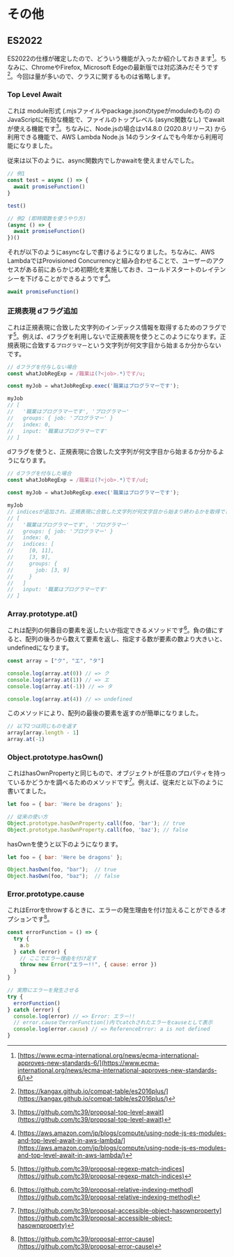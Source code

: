 # その他
## ES2022
ES2022の仕様が確定したので、どういう機能が入ったか紹介しておきます[^es2022]。ちなみに、ChromeやFirefox, Microsoft Edgeの最新版では対応済みだそうです[^es2022_browser_support]。今回は量が多いので、クラスに関するものは省略します。

### Top Level Await
これは module形式 (.mjsファイルやpackage.jsonのtypeがmoduleのもの) のJavaScriptに有効な機能で、ファイルのトップレベル (async関数なし) でawaitが使える機能です[^es2022_top_level_await]。ちなみに、Node.jsの場合はv14.8.0 (2020.8リリース) から利用できる機能で、AWS Lambda Node.js 14のランタイムでも今年から利用可能になりました。

従来は以下のように、async関数内でしかawaitを使えませんでした。

```javascript
// 例1
const test = async () => {
  await promiseFunction()
}

test()

// 例2 (即時関数を使うやり方)
(async () => {
  await promiseFunction()
})()
```

それが以下のようにasyncなしで書けるようになりました。ちなみに、AWS LambdaではProvisioned Concurrencyと組み合わせることで、ユーザーのアクセスがある前にあらかじめ初期化を実施しておき、コールドスタートのレイテンシーを下げることができるようです[^lambda_top_level_await]。

```javascript
await promiseFunction()
```

### 正規表現 dフラグ追加
これは正規表現に合致した文字列のインデックス情報を取得するためのフラグです[^es2022_regex_index]。例えば、`d`フラグを利用しないで正規表現を使うとこのようになります。正規表現に合致する`プログラマー`という文字列が何文字目から始まるか分からないです。

```javascript
// dフラグを付与しない場合
const whatJobRegExp = /職業は(?<job>.*)です/u;

const myJob = whatJobRegExp.exec('職業はプログラマーです');

myJob
// [
//   '職業はプログラマーです', 'プログラマー'
//   groups: { job: 'プログラマー' }
//   index: 0,
//   input: '職業はプログラマーです'
// ]
```

dフラグを使うと、正規表現に合致した文字列が何文字目から始まるか分かるようになります。

```javascript
// dフラグを付与した場合
const whatJobRegExp = /職業は(?<job>.*)です/ud;

const myJob = whatJobRegExp.exec('職業はプログラマーです');

myJob
// indicesが追加され、正規表現に合致した文字列が何文字目から始まり終わるかを取得できる
// [
//   '職業はプログラマーです', 'プログラマー'
//   groups: { job: 'プログラマー' }
//   index: 0,
//   indices: [
//     [0, 11], 
//     [3, 9],
//     groups: {
//       job: [3, 9]
//     }
//   ]
//   input: '職業はプログラマーです'
// ]
```

### Array.prototype.at()
これは配列の何番目の要素を返したいか指定できるメソッドです[^es2022_array_at]。負の値にすると、配列の後ろから数えて要素を返し、指定する数が要素の数より大きいと、undefinedになります。

```javascript
const array = ["ク", "エ", "タ"]

console.log(array.at(0)) // => ク
console.log(array.at(1)) // => エ
console.log(array.at(-1)) // => タ

console.log(array.at(4)) // => undefined
```

このメソッドにより、配列の最後の要素を返すのが簡単になりました。

```javascript
// 以下2つは同じものを返す
array[array.length - 1]
array.at(-1)
```

### Object.prototype.hasOwn()
これはhasOwnPropertyと同じもので、オブジェクトが任意のプロパティを持っているかどうかを調べるためのメソッドです[^es2022_hasown]。例えば、従来だと以下のように書いてました。

```javascript
let foo = { bar: 'Here be dragons' };

// 従来の使い方
Object.prototype.hasOwnProperty.call(foo, 'bar'); // true
Object.prototype.hasOwnProperty.call(foo, 'baz'); // false
```

hasOwnを使うと以下のようになります。

```javascript
let foo = { bar: 'Here be dragons' };

Object.hasOwn(foo, "bar");  // true
Object.hasOwn(foo, "baz");  // false
```

### Error.prototype.cause
これはErrorをthrowするときに、エラーの発生理由を付け加えることができるオプションです[^es2022_error_cause]。

```javascript
const errorFunction = () => {
  try {
    a.b
  } catch (error) {
    // ここでエラー理由を付け足す
    throw new Error("エラー!!", { cause: error })
  }
}

// 実際にエラーを発生させる
try {
  errorFunction()
} catch (error) {
  console.log(error) // => Error: エラー!!
  // error.causeでerrorFunction()内でcatchされたエラーをcauseとして表示
  console.log(error.cause) // => ReferenceError: a is not defined
}
```

[^es2022]: [https://www.ecma-international.org/news/ecma-international-approves-new-standards-6/](https://www.ecma-international.org/news/ecma-international-approves-new-standards-6/)
[^es2022_browser_support]: [https://kangax.github.io/compat-table/es2016plus/](https://kangax.github.io/compat-table/es2016plus/)
[^es2022_top_level_await]: [https://github.com/tc39/proposal-top-level-await](https://github.com/tc39/proposal-top-level-await)
[^lambda_top_level_await]: [https://aws.amazon.com/jp/blogs/compute/using-node-js-es-modules-and-top-level-await-in-aws-lambda/](https://aws.amazon.com/jp/blogs/compute/using-node-js-es-modules-and-top-level-await-in-aws-lambda/)
[^es2022_regex_index]: [https://github.com/tc39/proposal-regexp-match-indices](https://github.com/tc39/proposal-regexp-match-indices)
[^es2022_array_at]: [https://github.com/tc39/proposal-relative-indexing-method](https://github.com/tc39/proposal-relative-indexing-method)
[^es2022_hasown]: [https://github.com/tc39/proposal-accessible-object-hasownproperty](https://github.com/tc39/proposal-accessible-object-hasownproperty)
[^es2022_error_cause]: [https://github.com/tc39/proposal-error-cause](https://github.com/tc39/proposal-error-cause)
